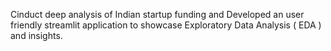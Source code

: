 Cinduct deep analysis of Indian startup funding and Developed an user friendly streamlit application to showcase Exploratory Data Analysis ( EDA ) and
 insights.